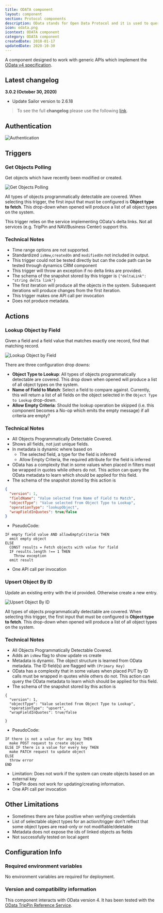 ```yaml
---
title: ODATA component
layout: component
section: Protocol components
description: OData stands for Open Data Protocol and it is used to querying and updating data.
icon: odata.png
icontext: ODATA component
category: ODATA component
createdDate: 2018-01-17
updatedDate: 2020-10-30
---
```


A component designed to work with generic APIs which implement the [OData v4 specification](http://www.odata.org).

## Latest changelog

**3.0.2 (October 30, 2020)**

* Update Sailor version to 2.6.18

> To see the full **changelog** please use the following [link](changelog).

## Authentication

![Authentication](img/odata-cred.png)

## Triggers

### Get Objects Polling

Get objects which have recently been modified or created.

![Get Objects Polling](img/get-objects-polling.png)

All types of objects programmatically detectable are covered.  When selecting this trigger, the first input that must be configured is **Object type to fetch**.  This drop-down when opened will produce a list of all object types on the system.

This trigger relies on the service implementing OData's delta links.  Not all services (e.g. TripPin and NAV/Business Center) support this.

### Technical Notes

* Time range options are not supported.
* Standardized `isNew`,`createdOn` and `modifiedOn` not included in
output.
* This trigger could not be tested directly but can the code path can be tested through dynamics CRM component
* This trigger will throw an exception if no delta links are provided.
* The schema of the snapshot stored by this trigger is `{"deltaLink": "string delta link"}`
* The first iteration will produce all the objects in the system.  Subsequent iterations will produce changes from the first iteration.
* This trigger makes one API call per invocation
* Does not produce metadata.

## Actions

### Lookup Object by Field

Given a field and a field value that matches exactly one record, find that matching record.

![Lookup Object by Field](img/lookup-objects-by-field.png)

There are three configuration drop downs:

* **Object Type to Lookup**: All types of objects programmatically detectable are covered.  This drop down when opened will produce a list of all object types on the system.
* **Name of Field to Match**: Select a field to compare against.  Currently, this will return a list of all fields on the object selected in the `Object Type to Lookup` drop-down.
* **Allow Empty Criteria**: Should the lookup operation be skipped (i.e. this component becomes a No-op which emits the empty message) if all criteria are empty?

### Technical Notes

* All Objects Programmatically Detectable Covered.
* Shows all fields, not just unique fields.
* In metadata is dynamic where based on
  * The selected field, a type for the field is inferred
  * Allow Empty Criteria, the required attribute for the field is inferred
* OData has a complexity that in some values when placed in filters must be wrapped in quotes while others do not.  This action can query the OData metadata to learn which should be applied for this field.
* The schema of the snapshot stored by this action is

```json
{
  "version": 1,
  "fieldName": "Value selected from Name of Field to Match",
  "objectType": "Value selected from Object Type to Lookup",
  "operationType": "lookupObject",
  "wrapFieldInQuotes": true/false
}
```

* PseudoCode:

```
IF empty field value AND allowEmptyCriteria THEN
  emit empty object
ELSE
  CONST results = Fetch objects with value for field
  IF results.length !== 1 THEN
    Throw exception
  emit result
```

* One API call per invocation

### Upsert Object By ID

Update an existing entry with the id provided.  Otherwise create a new entry.

![Upsert Object By ID](img/upsert-object-by-id.png)

All types of objects programmatically detectable are covered.  When selecting this trigger, the first input that must be configured is **Object type to fetch**.  This drop-down when opened will produce a list of all object types on the system.

### Technical Notes

* All Objects Programmatically Detectable Covered.
* Adds an `isNew` flag to show update vs create
* Metadata is dynamic. The object structure is learned from OData metadata.  The ID field(s) are flagged with `(Primary Key)`
* OData has a complexity that in some values when placed PUT by ID calls must be wrapped in quotes while others do not.  This action can query the OData metadata to learn which should be applied for this field.
* The schema of the snapshot stored by this action is

```
{
  "version": 1,
  "objectType": "Value selected from Object Type to Lookup",
  "operationType": "upsert",
  "wrapFieldInQuotes": true/false

}
```

* PseudoCode:

```
IF there is not a value for any key THEN
  make POST request to create object
ELSE IF there is a value for every key THEN
  make PATCH request to update object
ELSE
  throw error
END
```

*   Limitation: Does not work if the system can create objects based on an external key
*   TripPin does not work for updating/creating information.
*   One API call per invocation

## Other Limitations

*   Sometimes there are false positive when verifying credentials
*   List of selectable object types for an action/trigger don't reflect that some object types are read-only or not modifiable/deletable
*   Metadata does not expose the ids of linked objects as fields
*   Not successfully tested on local agent

## Configuration Info

### Required environment variables

No environment variables are required for deployment.

### Version and compatibility information

This component interacts with OData version 4.  It has been
tested with the [OData TripPin Reference Service](http://www.odata.org/odata-services/).
